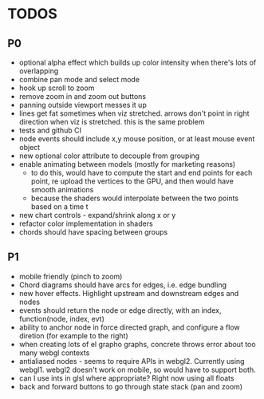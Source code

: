 # TODOS

## P0
* optional alpha effect which builds up color intensity when there's lots of overlapping
* combine pan mode and select mode
* hook up scroll to zoom
* remove zoom in and zoom out buttons
* panning outside viewport messes it up
* lines get fat sometimes when viz stretched.  arrows don't point in right direction when viz is stretched.  this is the same problem
* tests and github CI
* node events should include x,y mouse position, or at least mouse event object
* new optional color attribute to decouple from grouping
* enable animating between models (mostly for marketing reasons)
  * to do this, would have to compute the start and end points for each point, re upload the vertices to the GPU, and then would have smooth animations
  * because the shaders would interpolate between the two points based on a time t
* new chart controls - expand/shrink along x or y
* refactor color implementation in shaders
* chords should have spacing between groups

## P1
* mobile friendly (pinch to zoom)
* Chord diagrams should have arcs for edges, i.e. edge bundling
* new hover effects.  Highlight upstream and downstream edges and nodes
* events should return the node or edge directly, with an index, function(node, index, evt)
* ability to anchor node in force directed graph, and configure a flow diretion (for example to the right)
* when creating lots of el grapho graphs, concrete throws error about too many webgl contexts
* antialiased nodes - seems to require APIs in webgl2.  Currently using webgl1.  webgl2 doesn't work on mobile, so would have to support both.
* can I use ints in glsl where appropriate? Right now using all floats
* back and forward buttons to go through state stack (pan and zoom)
